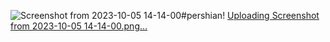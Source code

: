 ![Screenshot from 2023-10-05 14-14-00](https://github.com/echoWebNerds/Dev-Bookmarks/assets/122268379/abba9cc5-b9d3-423e-8f6b-1c5a71f7300d)#pershian!
[Uploading Screenshot from 2023-10-05 14-14-00.png…]()
